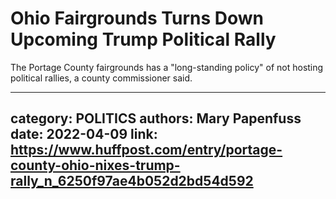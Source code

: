 # Ohio Fairgrounds Turns Down Upcoming Trump Political Rally

The Portage County fairgrounds has a "long-standing policy" of not hosting political rallies, a county commissioner said.

---
category: POLITICS
authors: Mary Papenfuss
date: 2022-04-09
link: https://www.huffpost.com/entry/portage-county-ohio-nixes-trump-rally_n_6250f97ae4b052d2bd54d592
---
